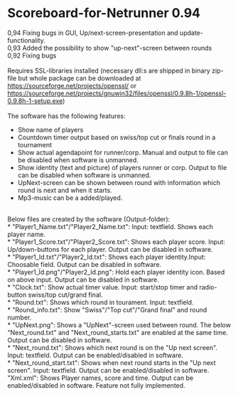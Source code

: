 # Scoreboard-for-Netrunner 0.94
0,94 Fixing bugs in GUI, Up/next-screen-presentation and update-functionality.<br/>
0,93 Added the possibility to show "up-next"-screen between rounds<br/>
0,92 Fixing bugs<br/>
<br/>
Requires SSL-libraries installed (necessary dll:s are shipped in binary zip-file but whole package can be downloaded at https://sourceforge.net/projects/openssl/ or https://sourceforge.net/projects/gnuwin32/files/openssl/0.9.8h-1/openssl-0.9.8h-1-setup.exe)<br/>
<br/>
The software has the following features:<br/>
* Show name of players<br/>
* Countdown timer output based on swiss/top cut or finals round in a tournament<br/>
* Show actual agendapoint for runner/corp. Manual and output to file can be disabled when software is unmanned.<br/>
* Show identity (text and picture) of players runner or corp. Output to file can be disabled when software is unmanned.<br/>
* UpNext-screen can be shown between round with information which round is next and when it starts.<br/>
* Mp3-music can be a added/played.<br/>
<br/>
Below files are created by the software (Output-folder):<br/>
* "Player1_Name.txt"/"Player2_Name.txt": Input: textfield. Shows each player name.<br/>
* "Player1_Score.txt"/"Player2_Score.txt": Shows each player score. Input: Up/down-buttons for each player. Output can be disabled in software.<br/>
* "Player1_Id.txt"/"Player2_Id.txt": Shows each player identity.Input: Choosable field. Output can be disabled in software.<br/>
* "Player1_Ïd.png"/"Player2_Id.png": Hold each player identity icon. Based on above input. Output can be disabled in software.<br/>
* "Clock.txt": Show actual timer value. Input: start/stop timer and radio-button swiss/top cut/grand final.<br/>
* "Round.txt": Shows which round in tourament. Input: textfield.<br/>
* "Round_info.txt": Show "Swiss"/"Top cut"/"Grand final" and round number.<br/>
* "UpNext.png": Shows a "UpNext"-screen used between round. The below "Next_round.txt" and "Next_round_starts.txt" are enabled at the same time. Output can be disabled in software.<br/>
* "Next_round.txt": Shows which next round is on  the "Up next screen". Input: textfield. Output can be enabled/disabled in software.<br/>
* "Next_round_start.txt": Shows when next round starts in the "Up next screen". Input: textfield. Output can be enabled/disabled in software.<br/>
"Xml.xml": Shows Player names, score and time. Output can be enabled/disabled in software. Feature not fully implemented.<br/>
